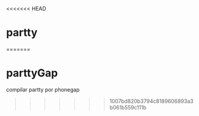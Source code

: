 <<<<<<< HEAD
# partty
=======
# parttyGap

compilar partty por phonegap
>>>>>>> 1007bd820b3794c8189606893a3b061b559c111b
